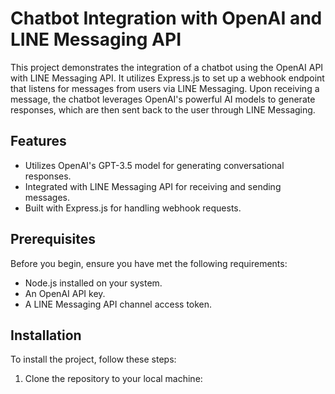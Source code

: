 # Chatbot Integration with OpenAI and LINE Messaging API

This project demonstrates the integration of a chatbot using the OpenAI API with LINE Messaging API. It utilizes Express.js to set up a webhook endpoint that listens for messages from users via LINE Messaging. Upon receiving a message, the chatbot leverages OpenAI's powerful AI models to generate responses, which are then sent back to the user through LINE Messaging.

## Features

- Utilizes OpenAI's GPT-3.5 model for generating conversational responses.
- Integrated with LINE Messaging API for receiving and sending messages.
- Built with Express.js for handling webhook requests.

## Prerequisites

Before you begin, ensure you have met the following requirements:
- Node.js installed on your system.
- An OpenAI API key.
- A LINE Messaging API channel access token.

## Installation

To install the project, follow these steps:

1. Clone the repository to your local machine:


